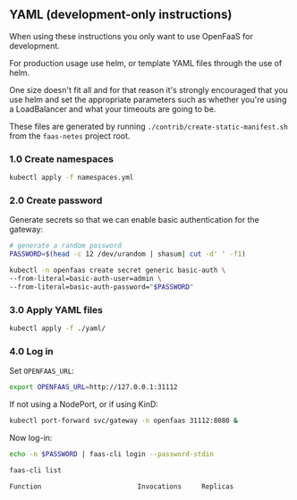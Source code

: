 ## YAML (development-only instructions)

When using these instructions you only want to use OpenFaaS for development.

For production usage use helm, or template YAML files through the use of helm.

One size doesn't fit all and for that reason it's strongly encouraged that you use helm and set the appropriate parameters such as whether you're using a LoadBalancer and what your timeouts are going to be.

These files are generated by running `./contrib/create-static-manifest.sh` from the `faas-netes` project root.

### 1.0 Create namespaces

```sh
kubectl apply -f namespaces.yml
```

### 2.0 Create password

Generate secrets so that we can enable basic authentication for the gateway:

```sh
# generate a random password
PASSWORD=$(head -c 12 /dev/urandom | shasum| cut -d' ' -f1)

kubectl -n openfaas create secret generic basic-auth \
--from-literal=basic-auth-user=admin \
--from-literal=basic-auth-password="$PASSWORD"
```

### 3.0 Apply YAML files

```sh
kubectl apply -f ./yaml/
```

### 4.0 Log in

Set `OPENFAAS_URL`:

```sh
export OPENFAAS_URL=http://127.0.0.1:31112
```

If not using a NodePort, or if using KinD:

```sh
kubectl port-forward svc/gateway -n openfaas 31112:8080 &
```

Now log-in:
```sh
echo -n $PASSWORD | faas-cli login --password-stdin

faas-cli list

Function                        Invocations     Replicas
```

